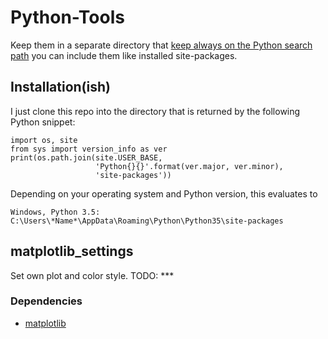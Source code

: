 # Python-Tools

Keep them in a separate directory that [keep always on the Python search path](http://stackoverflow.com/q/17806673/2375855) you can include them like installed site-packages.

## Installation(ish)

I just clone this repo into the directory that is returned by the following Python snippet:

    import os, site
    from sys import version_info as ver
    print(os.path.join(site.USER_BASE, 
                       'Python{}{}'.format(ver.major, ver.minor), 
                       'site-packages'))

Depending on your operating system and Python version, this evaluates to

    Windows, Python 3.5: C:\Users\*Name*\AppData\Roaming\Python\Python35\site-packages


## matplotlib_settings

Set own plot and color style. TODO: ***

### Dependencies
  - [matplotlib](http://http://matplotlib.org/)
